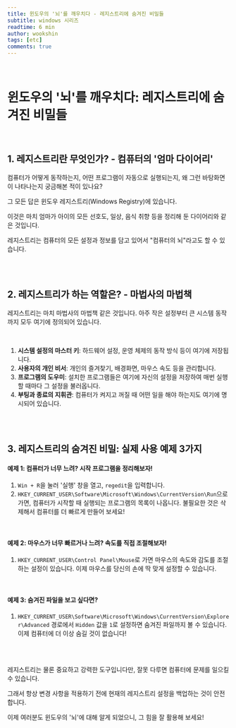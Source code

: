 ```yaml
---
title: 윈도우의 '뇌'를 깨우치다 - 레지스트리에 숨겨진 비밀들
subtitle: windows 시리즈
readtime: 6 min
author: wookshin
tags: [etc]
comments: true
---
```


<br/>

# 윈도우의 '뇌'를 깨우치다: 레지스트리에 숨겨진 비밀들

<br/>

## 1. 레지스트리란 무엇인가? - 컴퓨터의 '엄마 다이어리'

컴퓨터가 어떻게 동작하는지, 어떤 프로그램이 자동으로 실행되는지, 왜 그런 바탕화면이 나타나는지 궁금해본 적이 있나요? 

그 모든 답은 윈도우 레지스트리(Windows Registry)에 있습니다. 

이것은 마치 엄마가 아이의 모든 선호도, 일상, 음식 취향 등을 정리해 둔 다이어리와 같은 것입니다. 

레지스트리는 컴퓨터의 모든 설정과 정보를 담고 있어서 "컴퓨터의 뇌"라고도 할 수 있습니다.

<br/><br/>

## 2. 레지스트리가 하는 역할은? - 마법사의 마법책

레지스트리는 마치 마법사의 마법책 같은 것입니다. 아주 작은 설정부터 큰 시스템 동작까지 모두 여기에 정의되어 있습니다. 

<br/>

1. **시스템 설정의 마스터 키**: 하드웨어 설정, 운영 체제의 동작 방식 등이 여기에 저장됩니다.
2. **사용자의 개인 비서**: 개인의 즐겨찾기, 배경화면, 마우스 속도 등을 관리합니다.
3. **프로그램의 도우미**: 설치한 프로그램들은 여기에 자신의 설정을 저장하여 매번 실행할 때마다 그 설정을 불러옵니다.
4. **부팅과 종료의 지휘관**: 컴퓨터가 켜지고 꺼질 때 어떤 일을 해야 하는지도 여기에 명시되어 있습니다.

<br/><br/>

## 3. 레지스트리의 숨겨진 비밀: 실제 사용 예제 3가지

#### 예제 1: 컴퓨터가 너무 느려? 시작 프로그램을 정리해보자!

1. `Win + R`을 눌러 '실행' 창을 열고, `regedit`을 입력합니다.
2. `HKEY_CURRENT_USER\Software\Microsoft\Windows\CurrentVersion\Run`으로 가면, 컴퓨터가 시작할 때 실행되는 프로그램의 목록이 나옵니다. 불필요한 것은 삭제해서 컴퓨터를 더 빠르게 만들어 보세요!

<br/>

#### 예제 2: 마우스가 너무 빠르거나 느려? 속도를 직접 조절해보자!

1. `HKEY_CURRENT_USER\Control Panel\Mouse`로 가면 마우스의 속도와 감도를 조절하는 설정이 있습니다. 이제 마우스를 당신의 손에 딱 맞게 설정할 수 있습니다.

<br/>

#### 예제 3: 숨겨진 파일을 보고 싶다면?

1. `HKEY_CURRENT_USER\Software\Microsoft\Windows\CurrentVersion\Explorer\Advanced` 경로에서 `Hidden` 값을 `1`로 설정하면 숨겨진 파일까지 볼 수 있습니다. 이제 컴퓨터에 더 이상 숨길 것이 없습니다!

<br/><br/>

레지스트리는 물론 중요하고 강력한 도구입니다만, 잘못 다루면 컴퓨터에 문제를 일으킬 수 있습니다. 

그래서 항상 변경 사항을 적용하기 전에 현재의 레지스트리 설정을 백업하는 것이 안전합니다. 

이제 여러분도 윈도우의 '뇌'에 대해 알게 되었으니, 그 힘을 잘 활용해 보세요!

<br/><br/><br/><br/><br/>
